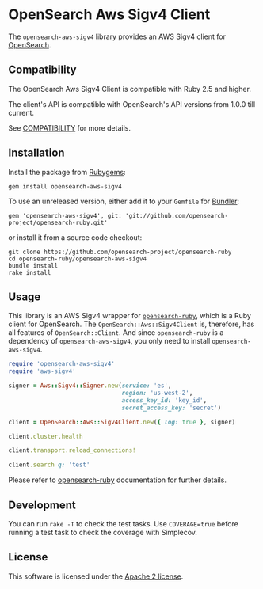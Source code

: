 # OpenSearch Aws Sigv4 Client

The `opensearch-aws-sigv4` library provides an AWS Sigv4 client for [OpenSearch](http://opensearch.com).

## Compatibility

The OpenSearch Aws Sigv4 Client is compatible with Ruby 2.5 and higher.

The client's API is compatible with OpenSearch's API versions from 1.0.0 till current.

See [COMPATIBILITY](../COMPATIBILITY.md) for more details.

## Installation

Install the package from [Rubygems](https://rubygems.org):

    gem install opensearch-aws-sigv4

To use an unreleased version, either add it to your `Gemfile` for [Bundler](http://gembundler.com):

    gem 'opensearch-aws-sigv4', git: 'git://github.com/opensearch-project/opensearch-ruby.git'

or install it from a source code checkout:

    git clone https://github.com/opensearch-project/opensearch-ruby
    cd opensearch-ruby/opensearch-aws-sigv4
    bundle install
    rake install

## Usage

This library is an AWS Sigv4 wrapper for 
[`opensearch-ruby`](https://github.com/opensearch-project/opensearch-ruby/tree/main/opensearch-ruby),
which is a Ruby client for OpenSearch. The `OpenSearch::Aws::Sigv4Client` is, therefore, has all features of `OpenSearch::Client`.
And since `opensearch-ruby` is a dependency of `opensearch-aws-sigv4`, you only need to install `opensearch-aws-sigv4`.

```ruby
require 'opensearch-aws-sigv4'
require 'aws-sigv4'

signer = Aws::Sigv4::Signer.new(service: 'es',
                                region: 'us-west-2',
                                access_key_id: 'key_id',
                                secret_access_key: 'secret')

client = OpenSearch::Aws::Sigv4Client.new({ log: true }, signer)

client.cluster.health

client.transport.reload_connections!

client.search q: 'test'
```

Please refer to [opensearch-ruby](https://github.com/opensearch-project/opensearch-ruby/blob/main/opensearch-ruby/README.md) documentation for further details.

## Development

You can run `rake -T` to check the test tasks. Use `COVERAGE=true` before running a test task to check the coverage with Simplecov.

## License

This software is licensed under the [Apache 2 license](./LICENSE).
